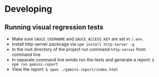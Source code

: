 # Developing

## Running visual regression tests

- Make sure `SAUCE_USERNAME` and `SAUCE_ACCESS_KEY` are set in `/.env`.
- Install http-server packcage via `npm install http-server -g`
- In the root directory of the project run command `http-server` from command line
- In separate command line windo run the tests and generate a report: `$ npm run gemini-report`
- View the report: `$ open ./gemini-report/index.html`